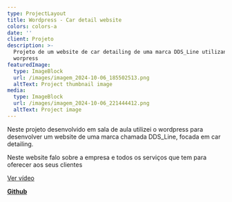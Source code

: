 ```yaml
---
type: ProjectLayout
title: Wordpress - Car detail website
colors: colors-a
date: ''
client: Projeto
description: >-
  Projeto de um website de car detailing de uma marca DDS_Line utilizando o
  worpress 
featuredImage:
  type: ImageBlock
  url: /images/imagem_2024-10-06_185502513.png
  altText: Project thumbnail image
media:
  type: ImageBlock
  url: /images/imagem_2024-10-06_221444412.png
  altText: Project image
---
```

Neste projeto desenvolvido em sala de aula utilizei o wordpress para desenvolver um website de uma marca chamada DDS\_Line, focada em car detailing.

Neste website falo sobre a empresa e todos os serviços que tem para oferecer aos seus clientes

[Ver vídeo](https://drive.google.com/file/d/1Xb51sOl06n6XSQpEjpneySczhTIEz-Sv/view?t=7)

[**Github**](https://github.com/Danielsoares117/Car-detail)

